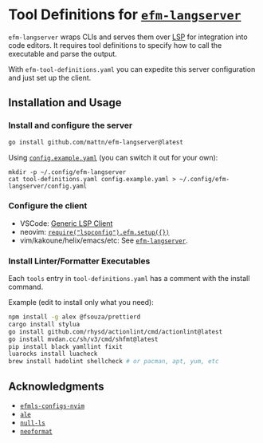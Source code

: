 # Tool Definitions for [`efm-langserver`](https://github.com/mattn/efm-langserver)

`efm-langserver` wraps CLIs and serves them over [LSP](https://microsoft.github.io/language-server-protocol/) for integration into code editors. It requires tool definitions to specify how to call the executable and parse the output.

With `efm-tool-definitions.yaml` you can expedite this server configuration and just set up the client.

## Installation and Usage

### Install and configure the server
```sh
go install github.com/mattn/efm-langserver@latest
```

Using [`config.example.yaml`](config.example.yaml) (you can switch it out for your own):
```
mkdir -p ~/.config/efm-langserver
cat tool-definitions.yaml config.example.yaml > ~/.config/efm-langserver/config.yaml
```

### Configure the client

* VSCode: [Generic LSP Client](https://github.com/llllvvuu/vscode-glspc)
* neovim: [`require("lspconfig").efm.setup({})`](https://github.com/neovim/nvim-lspconfig)
* vim/kakoune/helix/emacs/etc: See [`efm-langserver`](https://github.com/mattn/efm-langserver).

### Install Linter/Formatter Executables
Each `tools` entry in `tool-definitions.yaml` has a comment with the install command.

Example (edit to install only what you need):
```sh
npm install -g alex @fsouza/prettierd
cargo install stylua
go install github.com/rhysd/actionlint/cmd/actionlint@latest
go install mvdan.cc/sh/v3/cmd/shfmt@latest
pip install black yamllint fixit
luarocks install luacheck
brew install hadolint shellcheck # or pacman, apt, yum, etc
```

## Acknowledgments
- [`efmls-configs-nvim`](https://github.com/creativenull/efmls-configs-nvim)
- [`ale`](https://github.com/dense-analysis/ale)
- [`null-ls`](https://github.com/jose-elias-alvarez/null-ls.nvim)
- [`neoformat`](https://github.com/sbdchd/neoformat)
